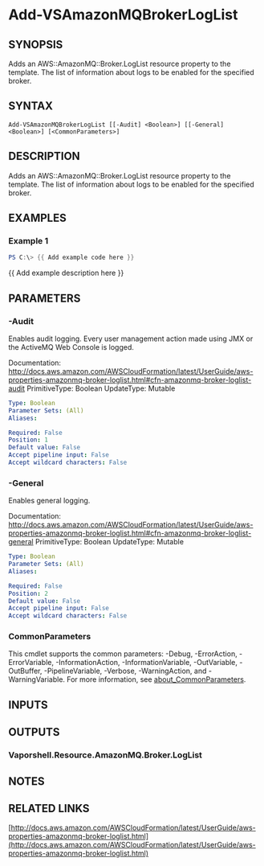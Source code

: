 # Add-VSAmazonMQBrokerLogList

## SYNOPSIS
Adds an AWS::AmazonMQ::Broker.LogList resource property to the template.
The list of information about logs to be enabled for the specified broker.

## SYNTAX

```
Add-VSAmazonMQBrokerLogList [[-Audit] <Boolean>] [[-General] <Boolean>] [<CommonParameters>]
```

## DESCRIPTION
Adds an AWS::AmazonMQ::Broker.LogList resource property to the template.
The list of information about logs to be enabled for the specified broker.

## EXAMPLES

### Example 1
```powershell
PS C:\> {{ Add example code here }}
```

{{ Add example description here }}

## PARAMETERS

### -Audit
Enables audit logging.
Every user management action made using JMX or the ActiveMQ Web Console is logged.

Documentation: http://docs.aws.amazon.com/AWSCloudFormation/latest/UserGuide/aws-properties-amazonmq-broker-loglist.html#cfn-amazonmq-broker-loglist-audit
PrimitiveType: Boolean
UpdateType: Mutable

```yaml
Type: Boolean
Parameter Sets: (All)
Aliases:

Required: False
Position: 1
Default value: False
Accept pipeline input: False
Accept wildcard characters: False
```

### -General
Enables general logging.

Documentation: http://docs.aws.amazon.com/AWSCloudFormation/latest/UserGuide/aws-properties-amazonmq-broker-loglist.html#cfn-amazonmq-broker-loglist-general
PrimitiveType: Boolean
UpdateType: Mutable

```yaml
Type: Boolean
Parameter Sets: (All)
Aliases:

Required: False
Position: 2
Default value: False
Accept pipeline input: False
Accept wildcard characters: False
```

### CommonParameters
This cmdlet supports the common parameters: -Debug, -ErrorAction, -ErrorVariable, -InformationAction, -InformationVariable, -OutVariable, -OutBuffer, -PipelineVariable, -Verbose, -WarningAction, and -WarningVariable. For more information, see [about_CommonParameters](http://go.microsoft.com/fwlink/?LinkID=113216).

## INPUTS

## OUTPUTS

### Vaporshell.Resource.AmazonMQ.Broker.LogList
## NOTES

## RELATED LINKS

[http://docs.aws.amazon.com/AWSCloudFormation/latest/UserGuide/aws-properties-amazonmq-broker-loglist.html](http://docs.aws.amazon.com/AWSCloudFormation/latest/UserGuide/aws-properties-amazonmq-broker-loglist.html)

